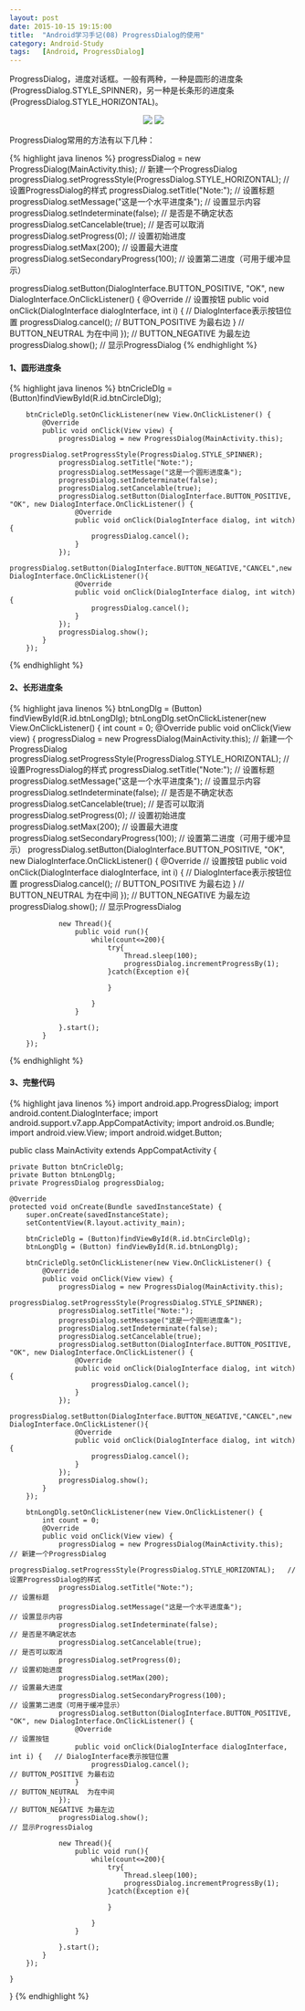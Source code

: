 ```yaml
---
layout: post
date: 2015-10-15 19:15:00
title:  "Android学习手记(08) ProgressDialog的使用"
category: Android-Study
tags:   [Android, ProgressDialog]
---
```


ProgressDialog，进度对话框。一般有两种，一种是圆形的进度条(ProgressDialog.STYLE_SPINNER)，另一种是长条形的进度条(ProgressDialog.STYLE_HORIZONTAL)。

<div style="text-align: center">
<img src="{{ site.url }}/images/201510/2015101501.png"/> 
<img src="{{ site.url }}/images/201510/2015101502.png"/>
</div>
 
ProgressDialog常用的方法有以下几种：

{% highlight java linenos %}
progressDialog = new ProgressDialog(MainActivity.this);             // 新建一个ProgressDialog
progressDialog.setProgressStyle(ProgressDialog.STYLE_HORIZONTAL);   // 设置ProgressDialog的样式
progressDialog.setTitle("Note:");                                   // 设置标题
progressDialog.setMessage("这是一个水平进度条");                     // 设置显示内容
progressDialog.setIndeterminate(false);                             // 是否是不确定状态
progressDialog.setCancelable(true);                                 // 是否可以取消
progressDialog.setProgress(0);                                      // 设置初始进度
progressDialog.setMax(200);                                         // 设置最大进度
progressDialog.setSecondaryProgress(100);                           // 设置第二进度（可用于缓冲显示）

progressDialog.setButton(DialogInterface.BUTTON_POSITIVE, "OK", new DialogInterface.OnClickListener() {
     @Override                                                      // 设置按钮
     public void onClick(DialogInterface dialogInterface, int i) {  // DialogInterface表示按钮位置
         progressDialog.cancel();                                   // BUTTON_POSITIVE 为最右边
     }                                                              // BUTTON_NEUTRAL  为在中间
});                                                                 // BUTTON_NEGATIVE 为最左边
progressDialog.show();                                              // 显示ProgressDialog
{% endhighlight %}

#### **1、圆形进度条**

{% highlight java linenos %}
        btnCricleDlg = (Button)findViewById(R.id.btnCircleDlg);

        btnCricleDlg.setOnClickListener(new View.OnClickListener() {
            @Override
            public void onClick(View view) {
                progressDialog = new ProgressDialog(MainActivity.this);
                progressDialog.setProgressStyle(ProgressDialog.STYLE_SPINNER);
                progressDialog.setTitle("Note:");
                progressDialog.setMessage("这是一个圆形进度条");
                progressDialog.setIndeterminate(false);
                progressDialog.setCancelable(true);
                progressDialog.setButton(DialogInterface.BUTTON_POSITIVE, "OK", new DialogInterface.OnClickListener() {
                    @Override
                    public void onClick(DialogInterface dialog, int witch) {
                        progressDialog.cancel();
                    }
                });
                progressDialog.setButton(DialogInterface.BUTTON_NEGATIVE,"CANCEL",new DialogInterface.OnClickListener(){
                    @Override
                    public void onClick(DialogInterface dialog, int witch){
                        progressDialog.cancel();
                    }
                });
                progressDialog.show();
            }
        });
{% endhighlight %}

#### **2、长形进度条**

{% highlight java linenos %}
        btnLongDlg = (Button) findViewById(R.id.btnLongDlg);
        btnLongDlg.setOnClickListener(new View.OnClickListener() {
            int count = 0;
            @Override
            public void onClick(View view) {
                progressDialog = new ProgressDialog(MainActivity.this);             // 新建一个ProgressDialog
                progressDialog.setProgressStyle(ProgressDialog.STYLE_HORIZONTAL);   // 设置ProgressDialog的样式
                progressDialog.setTitle("Note:");                                   // 设置标题
                progressDialog.setMessage("这是一个水平进度条");                     // 设置显示内容
                progressDialog.setIndeterminate(false);                             // 是否是不确定状态
                progressDialog.setCancelable(true);                                 // 是否可以取消
                progressDialog.setProgress(0);                                      // 设置初始进度
                progressDialog.setMax(200);                                         // 设置最大进度
                progressDialog.setSecondaryProgress(100);                           // 设置第二进度（可用于缓冲显示）
                progressDialog.setButton(DialogInterface.BUTTON_POSITIVE, "OK", new DialogInterface.OnClickListener() {
                    @Override                                                       // 设置按钮
                    public void onClick(DialogInterface dialogInterface, int i) {   // DialogInterface表示按钮位置
                        progressDialog.cancel();                                    // BUTTON_POSITIVE 为最右边
                    }                                                               // BUTTON_NEUTRAL  为在中间
                });                                                                 // BUTTON_NEGATIVE 为最左边
                progressDialog.show();                                              // 显示ProgressDialog

                new Thread(){
                    public void run(){
                        while(count<=200){
                            try{
                                Thread.sleep(100);
                                progressDialog.incrementProgressBy(1);
                            }catch(Exception e){

                            }

                        }
                    }

                }.start();
            }
        });
{% endhighlight %}

#### **3、完整代码**

{% highlight java linenos %}
import android.app.ProgressDialog;
import android.content.DialogInterface;
import android.support.v7.app.AppCompatActivity;
import android.os.Bundle;
import android.view.View;
import android.widget.Button;


public class MainActivity extends AppCompatActivity {

    private Button btnCricleDlg;
    private Button btnLongDlg;
    private ProgressDialog progressDialog;

    @Override
    protected void onCreate(Bundle savedInstanceState) {
        super.onCreate(savedInstanceState);
        setContentView(R.layout.activity_main);

        btnCricleDlg = (Button)findViewById(R.id.btnCircleDlg);
        btnLongDlg = (Button) findViewById(R.id.btnLongDlg);

        btnCricleDlg.setOnClickListener(new View.OnClickListener() {
            @Override
            public void onClick(View view) {
                progressDialog = new ProgressDialog(MainActivity.this);
                progressDialog.setProgressStyle(ProgressDialog.STYLE_SPINNER);
                progressDialog.setTitle("Note:");
                progressDialog.setMessage("这是一个圆形进度条");
                progressDialog.setIndeterminate(false);
                progressDialog.setCancelable(true);
                progressDialog.setButton(DialogInterface.BUTTON_POSITIVE, "OK", new DialogInterface.OnClickListener() {
                    @Override
                    public void onClick(DialogInterface dialog, int witch) {
                        progressDialog.cancel();
                    }
                });
                progressDialog.setButton(DialogInterface.BUTTON_NEGATIVE,"CANCEL",new DialogInterface.OnClickListener(){
                    @Override
                    public void onClick(DialogInterface dialog, int witch){
                        progressDialog.cancel();
                    }
                });
                progressDialog.show();
            }
        });

        btnLongDlg.setOnClickListener(new View.OnClickListener() {
            int count = 0;
            @Override
            public void onClick(View view) {
                progressDialog = new ProgressDialog(MainActivity.this);             // 新建一个ProgressDialog
                progressDialog.setProgressStyle(ProgressDialog.STYLE_HORIZONTAL);   // 设置ProgressDialog的样式
                progressDialog.setTitle("Note:");                                   // 设置标题
                progressDialog.setMessage("这是一个水平进度条");                     // 设置显示内容
                progressDialog.setIndeterminate(false);                             // 是否是不确定状态
                progressDialog.setCancelable(true);                                 // 是否可以取消
                progressDialog.setProgress(0);                                      // 设置初始进度
                progressDialog.setMax(200);                                         // 设置最大进度
                progressDialog.setSecondaryProgress(100);                           // 设置第二进度（可用于缓冲显示）
                progressDialog.setButton(DialogInterface.BUTTON_POSITIVE, "OK", new DialogInterface.OnClickListener() {
                    @Override                                                       // 设置按钮
                    public void onClick(DialogInterface dialogInterface, int i) {   // DialogInterface表示按钮位置
                        progressDialog.cancel();                                    // BUTTON_POSITIVE 为最右边
                    }                                                               // BUTTON_NEUTRAL  为在中间
                });                                                                 // BUTTON_NEGATIVE 为最左边
                progressDialog.show();                                              // 显示ProgressDialog

                new Thread(){
                    public void run(){
                        while(count<=200){
                            try{
                                Thread.sleep(100);
                                progressDialog.incrementProgressBy(1);
                            }catch(Exception e){

                            }

                        }
                    }

                }.start();
            }
        });

    }
}
{% endhighlight %}

